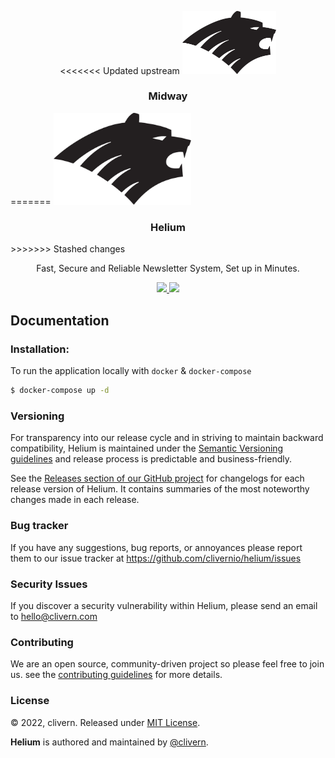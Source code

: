 <p align="center">
<<<<<<< Updated upstream
    <img alt="Logo" src="/public/static/logo.png?v=1.0.0" width="150" />
    <h3 align="center">Midway</h3>
=======
    <img alt="Logo" src="/public/static/logo.png?v=1.0.0" width="220" />
    <h3 align="center">Helium</h3>
>>>>>>> Stashed changes
    <p align="center">Fast, Secure and Reliable Newsletter System, Set up in Minutes.</p>
    <p align="center">
        <a href="https://github.com/clivernio/Helium/actions/workflows/php.yml">
            <img src="https://github.com/clivernio/Helium/actions/workflows/php.yml/badge.svg">
        </a>
        <a href="https://github.com/clivernio/Helium/blob/master/LICENSE">
            <img src="https://img.shields.io/badge/LICENSE-MIT-orange.svg">
        </a>
    </p>
</p>


## Documentation

### Installation:

To run the application locally with `docker` & `docker-compose`

```zsh
$ docker-compose up -d
```


### Versioning

For transparency into our release cycle and in striving to maintain backward compatibility, Helium is maintained under the [Semantic Versioning guidelines](https://semver.org/) and release process is predictable and business-friendly.

See the [Releases section of our GitHub project](https://github.com/clivernio/helium/releases) for changelogs for each release version of Helium. It contains summaries of the most noteworthy changes made in each release.


### Bug tracker

If you have any suggestions, bug reports, or annoyances please report them to our issue tracker at https://github.com/clivernio/helium/issues


### Security Issues

If you discover a security vulnerability within Helium, please send an email to [hello@clivern.com](mailto:hello@clivern.com)


### Contributing

We are an open source, community-driven project so please feel free to join us. see the [contributing guidelines](CONTRIBUTING.md) for more details.


### License

© 2022, clivern. Released under [MIT License](https://opensource.org/licenses/mit-license.php).

**Helium** is authored and maintained by [@clivern](http://github.com/clivernio).
